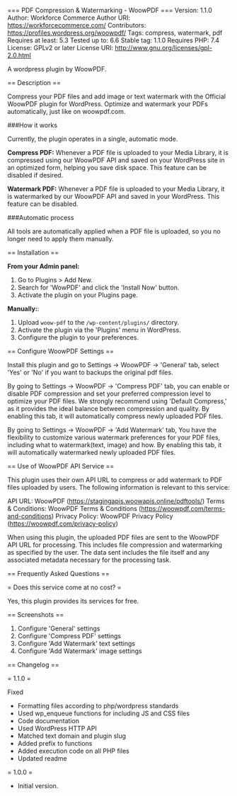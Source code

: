 === PDF Compression & Watermarking - WoowPDF ===
Version: 1.1.0
Author: Workforce Commerce
Author URI: https://workforcecommerce.com/
Contributors: https://profiles.wordpress.org/woowpdf/
Tags: compress, watermark, pdf
Requires at least: 5.3
Tested up to: 6.6
Stable tag: 1.1.0
Requires PHP: 7.4
License: GPLv2 or later
License URI: http://www.gnu.org/licenses/gpl-2.0.html

A wordpress plugin by WoowPDF.

== Description ==

Compress your PDF files and add image or text watermark with the Official WoowPDF plugin for WordPress. Optimize and watermark your PDFs automatically, just like on woowpdf.com.

###How it works

Currently, the plugin operates in a single, automatic mode.

**Compress PDF:** Whenever a PDF file is uploaded to your Media Library, it is compressed using our WoowPDF API and saved on your WordPress site in an optimized form, helping you save disk space. This feature can be disabled if desired.

**Watermark PDF:** Whenever a PDF file is uploaded to your Media Library, it is watermarked by our WoowPDF API and saved in your WordPress. This feature can be disabled.

###Automatic process

All tools are automatically applied when a PDF file is uploaded, so you no longer need to apply them manually.

== Installation ==

**From your Admin panel:**
1. Go to Plugins > Add New.
2. Search for 'WowPDF' and click the 'Install Now' button.
3. Activate the plugin on your Plugins page.

**Manually:**:
1. Upload `woow-pdf` to the `/wp-content/plugins/` directory.
2. Activate the plugin via the 'Plugins' menu in WordPress.
3. Configure the plugin to your preferences.

== Configure WoowPDF Settings ==

Install this plugin and go to Settings -> WoowPDF -> 'General' tab, select 'Yes' or 'No' if you want to backups the original pdf files.

By going to Settings -> WoowPDF -> 'Compress PDF' tab, you can enable or disable PDF compression and set your preferred compression level to optimize your PDF files. We strongly recommend using 'Default Compress,' as it provides the ideal balance between compression and quality. By enabling this tab, it will automatically compress newly uploaded PDF files.

By going to Settings -> WoowPDF -> 'Add Watermark' tab, You have the flexibility to customize various watermark preferences for your PDF files, including what to watermark(text, image) and how. By enabling this tab, it will automatically watermarked newly uploaded PDF files.

== Use of WoowPDF API Service ==

This plugin uses their own API URL to compress or add watermark to PDF files uploaded by users.
The following information is relevant to this service:

API URL: WoowPDF (https://stagingapis.woowapis.online/pdftools/)
Terms & Conditions: WoowPDF Terms & Conditions (https://woowpdf.com/terms-and-conditions)
Privacy Policy: WoowPDF Privacy Policy (https://woowpdf.com/privacy-policy)

When using this plugin, the uploaded PDF files are sent to the WoowPDF API URL for processing. This includes file compression and watermarking as specified by the user. The data sent includes the file itself and any associated metadata necessary for the processing task.

== Frequently Asked Questions ==

= Does this service come at no cost? =

Yes, this plugin provides its services for free.

== Screenshots ==

1. Configure 'General' settings
2. Configure 'Compress PDF' settings
3. Configure 'Add Watermark' text settings
4. Configure 'Add Watermark' image settings

== Changelog ==

= 1.1.0 =

Fixed
* Formatting files according to php/wordpress standards
* Used wp_enqueue functions for including JS and CSS files
* Code documentation
* Used WordPress HTTP API
* Matched text domain and plugin slug
* Added prefix to functions
* Added execution code on all PHP files
* Updated readme

= 1.0.0 =
* Initial version.